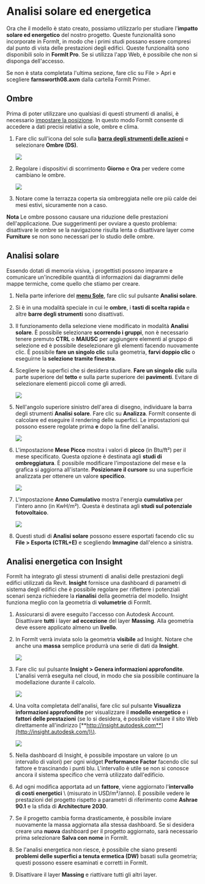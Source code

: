 # Analisi solare ed energetica

Ora che il modello è stato creato, possiamo utilizzarlo per studiare l'**impatto solare ed energetico** del nostro progetto. Queste funzionalità sono incorporate in FormIt, in modo che i primi studi possano essere compresi dal punto di vista delle prestazioni degli edifici. Queste funzionalità sono disponibili solo in **FormIt Pro**. Se si utilizza l'app Web, è possibile che non si disponga dell'accesso.

Se non è stata completata l'ultima sezione, fare clic su File &gt; Apri e scegliere **farnsworth08.axm** dalla cartella FormIt Primer.

## Ombre

Prima di poter utilizzare uno qualsiasi di questi strumenti di analisi, è necessario [impostare la posizione](). In questo modo FormIt consente di accedere a dati precisi relativi a sole, ombre e clima.

1. Fare clic sull'icona del sole sulla [**barra degli strumenti delle azioni**](../../formit-introduction/tool-bars.md) e selezionare **Ombre \(DS\)**.

   ![](../../.gitbook/assets/3bdf0e2a-0ad4-4aac-b6fc-5e789643b0d6.png)

2. Regolare i dispositivi di scorrimento **Giorno** e **Ora** per vedere come cambiano le ombre.

   ![](../../.gitbook/assets/upperterracesketch_32.png)

3. Notare come la terrazza coperta sia ombreggiata nelle ore più calde dei mesi estivi, sicuramente non a caso.

**Nota** Le ombre possono causare una riduzione delle prestazioni dell'applicazione. Due suggerimenti per ovviare a questo problema: disattivare le ombre se la navigazione risulta lenta o disattivare layer come **Furniture** se non sono necessari per lo studio delle ombre.

## Analisi solare

Essendo dotati di memoria visiva, i progettisti possono imparare e comunicare un'incredibile quantità di informazioni dai diagrammi delle mappe termiche, come quello che stiamo per creare.

1. Nella parte inferiore del [**menu Sole**](../../formit-introduction/tool-bars.md), fare clic sul pulsante **Analisi solare**.
2. Si è in una modalità speciale in cui le **ombre**, i **tasti di scelta rapida** e altre **barre degli strumenti** sono disattivati.
3. Il funzionamento della selezione viene modificato in modalità **Analisi solare**. È possibile selezionare **scorrendo i gruppi**, non è necessario tenere premuto **CTRL** o **MAIUSC** per aggiungere elementi al gruppo di selezione ed è possibile deselezionare gli elementi facendo nuovamente clic. È possibile **fare un singolo clic** sulla geometria, **farvi doppio clic** o eseguirne la **selezione tramite finestra**.
4. Scegliere le superfici che si desidera studiare. **Fare un singolo clic** sulla parte superiore del **tetto** e sulla parte superiore dei **pavimenti**. Evitare di selezionare elementi piccoli come gli arredi.

   ![](../../.gitbook/assets/upperterracesketch_33.png)

5. Nell'angolo superiore sinistro dell'area di disegno, individuare la barra degli strumenti **Analisi solare**. Fare clic su **Analizza**. FormIt consente di calcolare ed eseguire il rendering delle superfici. Le impostazioni qui possono essere regolate prima **e** dopo la fine dell'analisi.

   ![](../../.gitbook/assets/solaranalysis.png)

6. L'impostazione **Mese Picco** mostra i valori di **picco** \(in Btu/ft²\) per il mese specificato. Questa opzione è destinata agli **studi di ombreggiatura**. È possibile modificare l'impostazione del mese e la grafica si aggiorna all'istante. **Posizionare il cursore** su una superficie analizzata per ottenere un valore **specifico**.

   ![](../../.gitbook/assets/460060a0-ea3b-4095-af45-40045811be22.png)

7. L'impostazione **Anno Cumulativo** mostra l'energia **cumulativa** per l'intero anno \(in KwH/m²\). Questa è destinata agli **studi sul potenziale fotovoltaico**.

   ![](../../.gitbook/assets/a9f61dfb-dfc9-4751-b145-b131a69c53cf.png)

8. Questi studi di **Analisi solare** possono essere esportati facendo clic su **File &gt; Esporta \(CTRL+E\)** e scegliendo **Immagine** dall'elenco a sinistra.

## Analisi energetica con Insight

FormIt ha integrato gli stessi strumenti di analisi delle prestazioni degli edifici utilizzati da Revit. **Insight** fornisce una dashboard di parametri di sistema degli edifici che è possibile regolare per riflettere i potenziali scenari senza richiedere la **rianalisi** della geometria del modello. Insight funziona meglio con la geometria di **volumetrie** di FormIt.

1. Assicurarsi di avere eseguito l'accesso con Autodesk Account. Disattivare **tutti** i layer **ad eccezione** del layer **Massing**. Alla geometria deve essere applicato almeno un **livello**.
2. In FormIt verrà inviata solo la geometria **visibile** ad Insight. Notare che anche una **massa** semplice produrrà una serie di dati da **Insight**.

   ![](../../.gitbook/assets/energymassing.png)

3. Fare clic sul pulsante **Insight &gt; Genera informazioni approfondite**. L'analisi verrà eseguita nel cloud, in modo che sia possibile continuare la modellazione durante il calcolo.

   ![](../../.gitbook/assets/energymenu.png)

4. Una volta completata dell'analisi, fare clic sul pulsante **Visualizza informazioni approfondite** per visualizzare il **modello energetico** e i **fattori delle prestazioni** \(se lo si desidera, è possibile visitare il sito Web direttamente all'indirizzo [**http://insight.autodesk.com**](http://insight.autodesk.com/)\).

   ![](../../.gitbook/assets/energydashboard.png)

5. Nella dashboard di Insight, è possibile impostare un valore \(o un intervallo di valori\) per ogni widget **Performance Factor** facendo clic sul fattore e trascinando i punti blu. L'intervallo è utile se non si conosce ancora il sistema specifico che verrà utilizzato dall'edificio.
6. Ad ogni modifica apportata ad un **fattore**, viene aggiornato l'**intervallo di costi energetici** \ (misurato in USD/m²/anno\). È possibile vedere le prestazioni del progetto rispetto a parametri di riferimento come **Ashrae 90.1** e la sfida di **Architecture 2030**.
7. Se il progetto cambia forma drasticamente, è possibile inviare nuovamente la massa aggiornata alla stessa dashboard. Se si desidera creare una **nuova** dashboard per il progetto aggiornato, sarà necessario prima selezionare **Salva con nome** in FormIt.
8. Se l'analisi energetica non riesce, è possibile che siano presenti **problemi delle superfici a tenuta ermetica \(DW\)** basati sulla geometria; questi possono essere esaminati e corretti in FormIt.
9. Disattivare il layer **Massing** e riattivare tutti gli altri layer.

